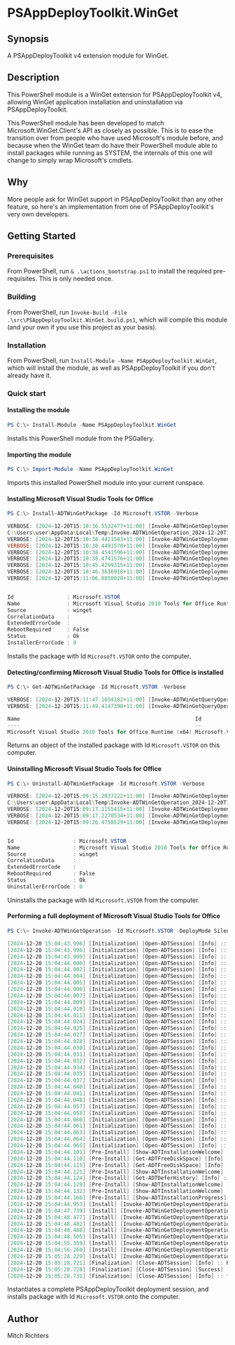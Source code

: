 # PSAppDeployToolkit.WinGet

## Synopsis

A PSAppDeployToolkit v4 extension module for WinGet.

## Description

This PowerShell module is a WinGet extension for PSAppDeployToolkit v4, allowing WinGet application installation and uninstallation via PSAppDeployToolkit.

This PowerShell module has been developed to match Microsoft.WinGet.Client's API as closely as possible. This is to ease the transition over from people who have used Microsoft's module before, and because when the WinGet team do have their PowerShell module able to install packages while running as SYSTEM, the internals of this one will change to simply wrap Microsoft's cmdlets.

## Why

More people ask for WinGet support in PSAppDeployToolkit than any other feature, so here's an implementation from one of PSAppDeployToolkit's very own developers.

## Getting Started

### Prerequisites

From PowerShell, run `& .\actions_bootstrap.ps1` to install the required pre-requisites. This is only needed once.

### Building

From PowerShell, run `Invoke-Build -File .\src\PSAppDeployToolkit.WinGet.build.ps1`, which will compile this module (and your own if you use this project as your basis).

### Installation

From PowerShell, run `Install-Module -Name PSAppDeployToolkit.WinGet`, which will install the module, as well as PSAppDeployToolkit if you don't already have it.

### Quick start

#### Installing the module

```PowerShell
PS C:\> Install-Module -Name PSAppDeployToolkit.WinGet
```
Installs this PowerShell module from the PSGallery.

#### Importing the module

```PowerShell
PS C:\> Import-Module -Name PSAppDeployToolkit.WinGet
```
Imports this installed PowerShell module into your current runspace.

#### Installing Microsoft Visual Studio Tools for Office

```PowerShell
PS C:\> Install-ADTWinGetPackage -Id Microsoft.VSTOR -Verbose

VERBOSE: [2024-12-20T15:10:36.5532477+11:00] [Invoke-ADTWinGetDeploymentOperation] :: Executing [C:\Users\user\AppData\Local\Microsoft\WindowsApps\winget.exe Install --id Microsoft.VSTOR --scope Machine --source winget --log
C:\Users\user\AppData\Local\Temp\Invoke-ADTWinGetOperation_2024-12-20T151035_WinGet.log --accept-source-agreements --accept-package-agreements].
VERBOSE: [2024-12-20T15:10:38.4421583+11:00] [Invoke-ADTWinGetDeploymentOperation] :: Found Microsoft Visual Studio 2010 Tools for Office Runtime [Microsoft.VSTOR] Version 10.0.60917.
VERBOSE: [2024-12-20T15:10:38.4491578+11:00] [Invoke-ADTWinGetDeploymentOperation] :: This application is licensed to you by its owner.
VERBOSE: [2024-12-20T15:10:38.4541596+11:00] [Invoke-ADTWinGetDeploymentOperation] :: Microsoft is not responsible for, nor does it grant any licenses to, third-party packages.
VERBOSE: [2024-12-20T15:10:38.4741576+11:00] [Invoke-ADTWinGetDeploymentOperation] :: Downloading https://download.microsoft.com/download/5/d/2/5d24f8f8-efbb-4b63-aa33-3785e3104713/vstor_redist.exe.
VERBOSE: [2024-12-20T15:10:45.4299315+11:00] [Invoke-ADTWinGetDeploymentOperation] :: Successfully verified installer hash.
VERBOSE: [2024-12-20T15:10:46.3636918+11:00] [Invoke-ADTWinGetDeploymentOperation] :: Starting package install...
VERBOSE: [2024-12-20T15:11:06.8850828+11:00] [Invoke-ADTWinGetDeploymentOperation] :: Successfully installed.


Id                 : Microsoft.VSTOR
Name               : Microsoft Visual Studio 2010 Tools for Office Runtime
Source             : winget
CorrelationData    :
ExtendedErrorCode  :
RebootRequired     : False
Status             : Ok
InstallerErrorCode : 0
```
Installs the package with Id `Microsoft.VSTOR` onto the computer.

#### Detecting/confirming Microsoft Visual Studio Tools for Office is installed

```PowerShell
PS C:\> Get-ADTWinGetPackage -Id Microsoft.VSTOR -Verbose

VERBOSE: [2024-12-20T15:11:47.1654182+11:00] [Invoke-ADTWinGetQueryOperation] :: Finding packages matching input criteria, please wait...
VERBOSE: [2024-12-20T15:11:49.4147398+11:00] [Invoke-ADTWinGetQueryOperation] :: Found 1 package matching input criteria.

Name                                                        Id              Version    Source
----                                                        --              -------    ------
Microsoft Visual Studio 2010 Tools for Office Runtime (x64) Microsoft.VSTOR 10.0.60917 winget
```
Returns an object of the installed package with Id `Microsoft.VSTOR` on this computer.

#### Uninstalling Microsoft Visual Studio Tools for Office

```PowerShell
PS C:\> Uninstall-ADTWinGetPackage -Id Microsoft.VSTOR -Verbose

VERBOSE: [2024-12-20T15:09:15.2037222+11:00] [Invoke-ADTWinGetDeploymentOperation] :: Executing [C:\Users\user\AppData\Local\Microsoft\WindowsApps\winget.exe Uninstall --id Microsoft.VSTOR --scope Machine --source winget --log
C:\Users\user\AppData\Local\Temp\Invoke-ADTWinGetOperation_2024-12-20T150914_WinGet.log --accept-source-agreements].
VERBOSE: [2024-12-20T15:09:17.1155415+11:00] [Invoke-ADTWinGetDeploymentOperation] :: Found Microsoft Visual Studio 2010 Tools for Office Runtime (x64) [Microsoft.VSTOR].
VERBOSE: [2024-12-20T15:09:17.2270534+11:00] [Invoke-ADTWinGetDeploymentOperation] :: Starting package uninstall...
VERBOSE: [2024-12-20T15:09:26.4758529+11:00] [Invoke-ADTWinGetDeploymentOperation] :: Successfully uninstalled.


Id                   : Microsoft.VSTOR
Name                 : Microsoft Visual Studio 2010 Tools for Office Runtime
Source               : winget
CorrelationData      :
ExtendedErrorCode    :
RebootRequired       : False
Status               : Ok
UninstallerErrorCode : 0
```
Uninstalls the package with Id `Microsoft.VSTOR` from the computer.

#### Performing a full deployment of Microsoft Visual Studio Tools for Office

```PowerShell
PS C:\> Invoke-ADTWinGetOperation -Id Microsoft.VSTOR -DeployMode Silent

[2024-12-20 15:04:43.996] [Initialization] [Open-ADTSession] [Info] :: *******************************************************************************
[2024-12-20 15:04:43.996] [Initialization] [Open-ADTSession] [Info] :: *******************************************************************************
[2024-12-20 15:04:43.999] [Initialization] [Open-ADTSession] [Info] :: [MicrosoftVisualStudio2010ToolsforOfficeRuntime_10.0.60917] install started.
[2024-12-20 15:04:44.000] [Initialization] [Open-ADTSession] [Info] :: [Invoke-ADTWinGetOperation] script version is [0.1.0].
[2024-12-20 15:04:44.002] [Initialization] [Open-ADTSession] [Info] :: The following parameters were passed to [Invoke-ADTWinGetOperation]: [-Id:'Microsoft.VSTOR' -DeployMode:'Silent'].
[2024-12-20 15:04:44.004] [Initialization] [Open-ADTSession] [Info] :: [PSAppDeployToolkit] module version is [4.0.4].
[2024-12-20 15:04:44.005] [Initialization] [Open-ADTSession] [Info] :: [PSAppDeployToolkit] module imported in [3.8406832] seconds.
[2024-12-20 15:04:44.006] [Initialization] [Open-ADTSession] [Info] :: [PSAppDeployToolkit] module initialized in [1.0229584] seconds.
[2024-12-20 15:04:44.007] [Initialization] [Open-ADTSession] [Info] :: [PSAppDeployToolkit] module path is ['C:\Program Files\WindowsPowerShell\Modules\PSAppDeployToolkit\4.0.4'].
[2024-12-20 15:04:44.009] [Initialization] [Open-ADTSession] [Info] :: [PSAppDeployToolkit] config path is ['C:\Program Files\WindowsPowerShell\Modules\PSAppDeployToolkit\4.0.4\Config'].
[2024-12-20 15:04:44.010] [Initialization] [Open-ADTSession] [Info] :: [PSAppDeployToolkit] string path is ['C:\Program Files\WindowsPowerShell\Modules\PSAppDeployToolkit\4.0.4\Strings'].
[2024-12-20 15:04:44.011] [Initialization] [Open-ADTSession] [Info] :: [PSAppDeployToolkit] session mode is [Native].
[2024-12-20 15:04:44.024] [Initialization] [Open-ADTSession] [Info] :: Computer Name is [WORKSTATION].
[2024-12-20 15:04:44.025] [Initialization] [Open-ADTSession] [Info] :: Current User is [WORKSTATION\user].
[2024-12-20 15:04:44.027] [Initialization] [Open-ADTSession] [Info] :: OS Version is [Microsoft Windows 11 Enterprise AMD64 10.0.26100.2605].
[2024-12-20 15:04:44.028] [Initialization] [Open-ADTSession] [Info] :: OS Type is [Workstation].
[2024-12-20 15:04:44.030] [Initialization] [Open-ADTSession] [Info] :: Hardware Platform is [Physical].
[2024-12-20 15:04:44.031] [Initialization] [Open-ADTSession] [Info] :: Current Culture is [en-AU], language is [EN] and UI language is [EN].
[2024-12-20 15:04:44.032] [Initialization] [Open-ADTSession] [Info] :: PowerShell Host is [ConsoleHost] with version [5.1.26100.2161].
[2024-12-20 15:04:44.034] [Initialization] [Open-ADTSession] [Info] :: PowerShell Version is [5.1.26100.2161 AMD64].
[2024-12-20 15:04:44.035] [Initialization] [Open-ADTSession] [Info] :: PowerShell CLR (.NET) version is [4.0.30319.42000].
[2024-12-20 15:04:44.037] [Initialization] [Open-ADTSession] [Info] :: *******************************************************************************
[2024-12-20 15:04:44.040] [Initialization] [Open-ADTSession] [Info] :: The following users are logged on to the system: [WORKSTATION\user].
[2024-12-20 15:04:44.041] [Initialization] [Open-ADTSession] [Info] :: Current process is running with user account [WORKSTATION\user] under logged on user session for [WORKSTATION\user].
[2024-12-20 15:04:44.048] [Initialization] [Open-ADTSession] [Info] :: The following user is the console user [WORKSTATION\user] (user with control of physical monitor, keyboard, and mouse).
[2024-12-20 15:04:44.057] [Initialization] [Open-ADTSession] [Info] :: The active logged on user is [WORKSTATION\user].
[2024-12-20 15:04:44.058] [Initialization] [Open-ADTSession] [Info] :: The current execution context has a primary UI language of [EN].
[2024-12-20 15:04:44.060] [Initialization] [Open-ADTSession] [Info] :: The following UI messages were imported from the config file: [en-GB].
[2024-12-20 15:04:44.061] [Initialization] [Open-ADTSession] [Info] :: Unable to find COM object [Microsoft.SMS.TSEnvironment]. Therefore, script is not currently running from a SCCM Task Sequence.
[2024-12-20 15:04:44.063] [Initialization] [Open-ADTSession] [Info] :: Session 0 not detected.
[2024-12-20 15:04:44.064] [Initialization] [Open-ADTSession] [Info] :: Installation is running in [Silent] mode.
[2024-12-20 15:04:44.065] [Initialization] [Open-ADTSession] [Info] :: Deployment type is [Install].
[2024-12-20 15:04:44.101] [Pre-Install] [Show-ADTInstallationWelcome] [Info] :: Evaluating disk space requirements.
[2024-12-20 15:04:44.110] [Pre-Install] [Get-ADTFreeDiskSpace] [Info] :: Retrieving free disk space for drive [C:\].
[2024-12-20 15:04:44.115] [Pre-Install] [Get-ADTFreeDiskSpace] [Info] :: Free disk space for drive [C:\]: [22107 MB].
[2024-12-20 15:04:44.121] [Pre-Install] [Show-ADTInstallationWelcome] [Info] :: Successfully passed minimum disk space requirement check.
[2024-12-20 15:04:44.124] [Pre-Install] [Get-ADTDeferHistory] [Info] :: Getting deferral history...
[2024-12-20 15:04:44.129] [Pre-Install] [Show-ADTInstallationWelcome] [Info] :: Defer history shows [0] deferrals remaining.
[2024-12-20 15:04:44.132] [Pre-Install] [Show-ADTInstallationWelcome] [Info] :: Deferral has expired.
[2024-12-20 15:04:44.166] [Pre-Install] [Show-ADTInstallationProgress] [Info] :: Bypassing Show-ADTInstallationProgress [Mode: Silent]. Status message: Installation in progress. Please wait...
[2024-12-20 15:04:44.953] [Install] [Invoke-ADTWinGetDeploymentOperation] [Info] :: Executing [C:\Users\user\AppData\Local\Microsoft\WindowsApps\winget.exe Install --id Microsoft.VSTOR --scope Machine --source winget --log C:\WINDOWS\Logs\Software\MicrosoftVisualStudio2010ToolsforOfficeRuntime_10.0.60917_WinGet.log --accept-source-agreements --accept-package-agreements].
[2024-12-20 15:04:47.739] [Install] [Invoke-ADTWinGetDeploymentOperation] [Info] :: Found an existing package already installed. Trying to upgrade the installed package...
[2024-12-20 15:04:48.477] [Install] [Invoke-ADTWinGetDeploymentOperation] [Info] :: Found Microsoft Visual Studio 2010 Tools for Office Runtime [Microsoft.VSTOR] Version 10.0.60917.
[2024-12-20 15:04:48.482] [Install] [Invoke-ADTWinGetDeploymentOperation] [Info] :: This application is licensed to you by its owner.
[2024-12-20 15:04:48.488] [Install] [Invoke-ADTWinGetDeploymentOperation] [Info] :: Microsoft is not responsible for, nor does it grant any licenses to, third-party packages.
[2024-12-20 15:04:48.505] [Install] [Invoke-ADTWinGetDeploymentOperation] [Info] :: Downloading https://download.microsoft.com/download/5/d/2/5d24f8f8-efbb-4b63-aa33-3785e3104713/vstor_redist.exe.
[2024-12-20 15:04:55.359] [Install] [Invoke-ADTWinGetDeploymentOperation] [Info] :: Successfully verified installer hash.
[2024-12-20 15:04:56.260] [Install] [Invoke-ADTWinGetDeploymentOperation] [Info] :: Starting package install...
[2024-12-20 15:05:28.229] [Install] [Invoke-ADTWinGetDeploymentOperation] [Info] :: Successfully installed.
[2024-12-20 15:05:28.721] [Finalization] [Close-ADTSession] [Info] :: Removing deferral history...
[2024-12-20 15:05:28.728] [Finalization] [Close-ADTSession] [Success] :: [MicrosoftVisualStudio2010ToolsforOfficeRuntime_10.0.60917] install completed with exit code [0].
[2024-12-20 15:05:28.731] [Finalization] [Close-ADTSession] [Info] :: *******************************************************************************
```
Instantiates a complete PSAppDeployToolkit deployment session, and installs package with Id `Microsoft.VSTOR` onto the computer.

## Author

Mitch Richters

